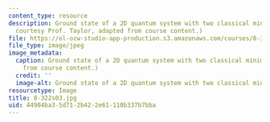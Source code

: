 ```yaml
---
content_type: resource
description: Ground state of a 2D quantum system with two classical minima. (Graphic
  courtesy Prof. Taylor, adapted from course content.)
file: https://ol-ocw-studio-app-production.s3.amazonaws.com/courses/8-322-quantum-theory-ii-spring-2003/44904ba35d712b422e61110b337b7bba_8-322s03.jpg
file_type: image/jpeg
image_metadata:
  caption: Ground state of a 2D quantum system with two classical minima. (Image adapted
    from course content.)
  credit: ''
  image-alt: Ground state of a 2D quantum system with two classical minima.
resourcetype: Image
title: 8-322s03.jpg
uid: 44904ba3-5d71-2b42-2e61-110b337b7bba
---
```

